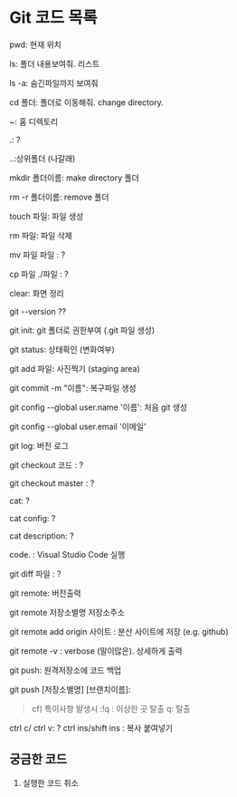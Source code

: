 # Git 코드 목록
pwd: 현재 위치

ls: 폴더 내용보여줘. 리스트

ls -a: 숨긴파일까지 보여줘

cd 폴더: 폴더로 이동해줘. change directory.

~: 홈 디렉토리

.: ?

..:상위폴더 (나갈래)

mkdir 폴더이름: make directory 폴더

rm -r 폴더이름: remove 폴더

touch 파일: 파일 생성

rm 파일: 파일 삭제

mv 파일 파일 : ?

cp 파일 ./파일 : ?

clear: 화면 정리

git --version ??

git init: git 폴더로 권한부여 (.git 파일 생성)

git status: 상태확인 (변화여부)

git add 파일: 사진찍기 (staging area)

git commit -m "이름": 복구파일 생성

git config --global user.name '이름': 처음 git 생성

git config --global user.email '이메일'

git log: 버전 로그

git checkout 코드 : ?

git checkout master : ?

cat: ?

cat config: ?

cat description: ?

code. : Visual Studio Code 실행

git diff 파일 : ?

git remote: 버전출력

git remote 저장소별명 저장소주소

git remote add origin 사이트 : 분산 사이트에 저장 (e.g. github)

git remote -v : verbose (말이많은). 상세하게 출력

git push: 원격저장소에 코드 백업

git push [저장소별명] [브랜치이름]:


> cf) 특이사항 발생시 
:!q : 이상한 곳 탈출
q: 탈출

ctrl c/ ctrl v: ?
ctrl ins/shift ins : 복사 붙여넣기

## 궁금한 코드
1. 실행한 코드 취소